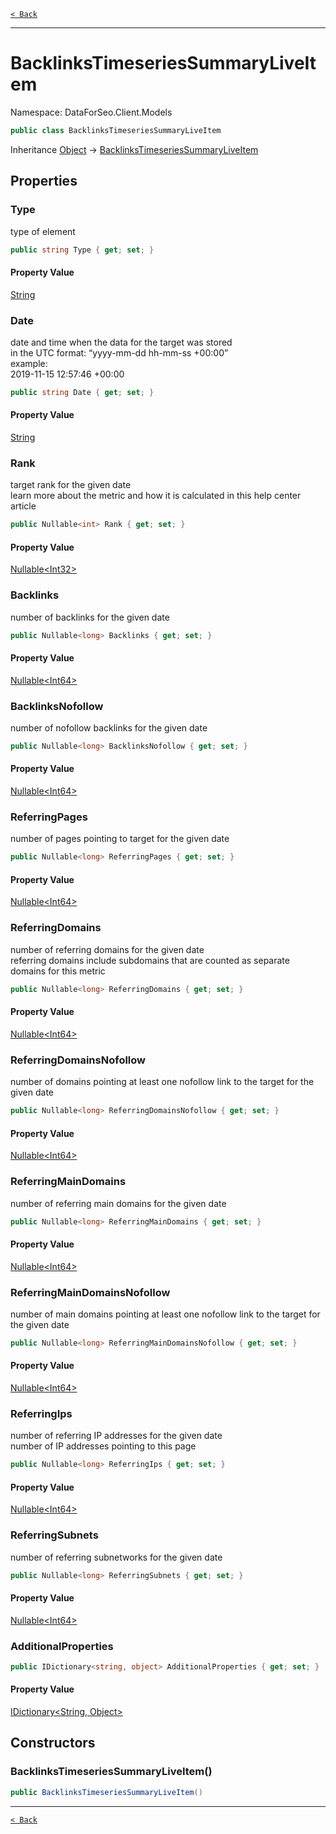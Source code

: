 [`< Back`](./)

---

# BacklinksTimeseriesSummaryLiveItem

Namespace: DataForSeo.Client.Models

```csharp
public class BacklinksTimeseriesSummaryLiveItem
```

Inheritance [Object](https://docs.microsoft.com/en-us/dotnet/api/system.object) → [BacklinksTimeseriesSummaryLiveItem](./dataforseo.client.models.backlinkstimeseriessummaryliveitem)

## Properties

### **Type**

type of element

```csharp
public string Type { get; set; }
```

#### Property Value

[String](https://docs.microsoft.com/en-us/dotnet/api/system.string)<br>

### **Date**

date and time when the data for the target was stored
 <br>in the UTC format: “yyyy-mm-dd hh-mm-ss +00:00”
 <br>example:
 <br>2019-11-15 12:57:46 +00:00

```csharp
public string Date { get; set; }
```

#### Property Value

[String](https://docs.microsoft.com/en-us/dotnet/api/system.string)<br>

### **Rank**

target rank for the given date
 <br>learn more about the metric and how it is calculated in this help center article

```csharp
public Nullable<int> Rank { get; set; }
```

#### Property Value

[Nullable&lt;Int32&gt;](https://docs.microsoft.com/en-us/dotnet/api/system.nullable-1)<br>

### **Backlinks**

number of backlinks for the given date

```csharp
public Nullable<long> Backlinks { get; set; }
```

#### Property Value

[Nullable&lt;Int64&gt;](https://docs.microsoft.com/en-us/dotnet/api/system.nullable-1)<br>

### **BacklinksNofollow**

number of nofollow backlinks for the given date

```csharp
public Nullable<long> BacklinksNofollow { get; set; }
```

#### Property Value

[Nullable&lt;Int64&gt;](https://docs.microsoft.com/en-us/dotnet/api/system.nullable-1)<br>

### **ReferringPages**

number of pages pointing to target for the given date

```csharp
public Nullable<long> ReferringPages { get; set; }
```

#### Property Value

[Nullable&lt;Int64&gt;](https://docs.microsoft.com/en-us/dotnet/api/system.nullable-1)<br>

### **ReferringDomains**

number of referring domains for the given date
 <br>referring domains include subdomains that are counted as separate domains for this metric

```csharp
public Nullable<long> ReferringDomains { get; set; }
```

#### Property Value

[Nullable&lt;Int64&gt;](https://docs.microsoft.com/en-us/dotnet/api/system.nullable-1)<br>

### **ReferringDomainsNofollow**

number of domains pointing at least one nofollow link to the target for the given date

```csharp
public Nullable<long> ReferringDomainsNofollow { get; set; }
```

#### Property Value

[Nullable&lt;Int64&gt;](https://docs.microsoft.com/en-us/dotnet/api/system.nullable-1)<br>

### **ReferringMainDomains**

number of referring main domains for the given date

```csharp
public Nullable<long> ReferringMainDomains { get; set; }
```

#### Property Value

[Nullable&lt;Int64&gt;](https://docs.microsoft.com/en-us/dotnet/api/system.nullable-1)<br>

### **ReferringMainDomainsNofollow**

number of main domains pointing at least one nofollow link to the target for the given date

```csharp
public Nullable<long> ReferringMainDomainsNofollow { get; set; }
```

#### Property Value

[Nullable&lt;Int64&gt;](https://docs.microsoft.com/en-us/dotnet/api/system.nullable-1)<br>

### **ReferringIps**

number of referring IP addresses for the given date
 <br>number of IP addresses pointing to this page

```csharp
public Nullable<long> ReferringIps { get; set; }
```

#### Property Value

[Nullable&lt;Int64&gt;](https://docs.microsoft.com/en-us/dotnet/api/system.nullable-1)<br>

### **ReferringSubnets**

number of referring subnetworks for the given date

```csharp
public Nullable<long> ReferringSubnets { get; set; }
```

#### Property Value

[Nullable&lt;Int64&gt;](https://docs.microsoft.com/en-us/dotnet/api/system.nullable-1)<br>

### **AdditionalProperties**

```csharp
public IDictionary<string, object> AdditionalProperties { get; set; }
```

#### Property Value

[IDictionary&lt;String, Object&gt;](https://docs.microsoft.com/en-us/dotnet/api/system.collections.generic.idictionary-2)<br>

## Constructors

### **BacklinksTimeseriesSummaryLiveItem()**

```csharp
public BacklinksTimeseriesSummaryLiveItem()
```

---

[`< Back`](./)
